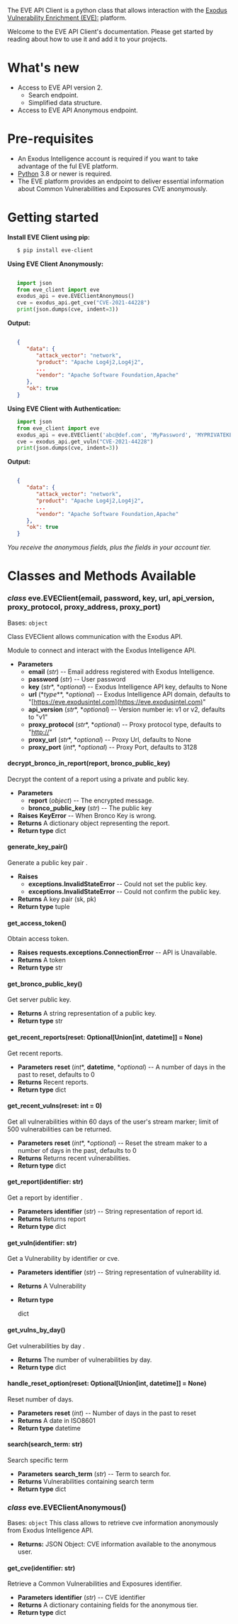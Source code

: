 The EVE API Client is a python class that allows interaction with the [Exodus Vulnerability Enrichment (EVE):](<https://eve.exodusintel.com>) platform.

Welcome to the EVE API Client's documentation. Please get started by reading about how to use it and add it to your projects.

What's new
==========

- Access to EVE API version 2.
    - Search endpoint.
    - Simplified data structure.
- Access to EVE API Anonymous endpoint.

Pre-requisites
==============
- An Exodus Intelligence account is required if you want to take advantage of the ful EVE platform.
- [Python](https://www.python.org/downloads/) 3.8 or newer is required.
- The EVE platform provides an endpoint to deliver essential information about Common Vulnerabilities and Exposures CVE anonymously.

Getting started
===============
**Install EVE Client using pip:**

``` bash
   $ pip install eve-client
```

**Using EVE Client Anonymously:**

```python

   import json
   from eve_client import eve
   exodus_api = eve.EVEClientAnonymous()
   cve = exodus_api.get_cve("CVE-2021-44228")
   print(json.dumps(cve, indent=3))
```

**Output:**

```json

   {
      "data": {
         "attack_vector": "network",
         "product": "Apache Log4j2,Log4j2",
         ...
         "vendor": "Apache Software Foundation,Apache"
      },
      "ok": true
   }
```

**Using EVE Client with Authentication:**

```python
   import json
   from eve_client import eve
   exodus_api = eve.EVEClient('abc@def.com', 'MyPassword', 'MYPRIVATEKEY')
   cve = exodus_api.get_vuln("CVE-2021-44228")
   print(json.dumps(cve, indent=3))
```

**Output:**
```json

   {
      "data": {
         "attack_vector": "network",
         "product": "Apache Log4j2,Log4j2",
         ...
         "vendor": "Apache Software Foundation,Apache"
      },
      "ok": true
   }
```

*You receive the anonymous fields, plus the fields in your account tier.*


Classes and Methods Available
=============================

### _class_ eve.EVEClient(email, password, key, url, api_version, proxy_protocol, proxy_address, proxy_port)
Bases: `object`

Class EVEClient allows communication with the Exodus API.

Module to connect and interact with the Exodus Intelligence API.


* **Parameters**
    * **email** (*str*) -- Email address registered with Exodus Intelligence.
    * **password** (*str*) -- User password
    * **key** (*str**, **optional*) -- Exodus Intelligence API key, defaults to None
    * **url** (*_type_**, **optional*) -- Exodus Intelligence API domain,             defaults to "[https://eve.exodusintel.com](https://eve.exodusintel.com)"
    * **api_version** (*str**, **optional*) -- Version number ie: v1 or v2, defaults to "v1"
    * **proxy_protocol** (*str**, **optional*) -- Proxy protocol type, defaults to "[http://](http://)"
    * **proxy_url** (*str**, **optional*) -- Proxy Url, defaults to None
    * **proxy_port** (*int**, **optional*) -- Proxy Port, defaults to 3128


#### decrypt_bronco_in_report(report, bronco_public_key)
Decrypt the content of a report using a private and public key.
* **Parameters**
    * **report** (*object*) -- The encrypted message.
    * **bronco_public_key** (*str*) -- The public key
* **Raises**
    **KeyError** -- When Bronco Key is wrong.
* **Returns**
    A dictionary object representing the report.
* **Return type**
    dict



#### generate_key_pair()
Generate a public key pair .
* **Raises**
    * **exceptions.InvalidStateError** -- Could not set the public key.
    * **exceptions.InvalidStateError** -- Could not confirm the public key.
* **Returns**
    A key pair (sk, pk)
* **Return type**
    tuple

#### get_access_token()
Obtain access token.
* **Raises**
    **requests.exceptions.ConnectionError** -- API is Unavailable.
* **Returns**
    A token
* **Return type**
    str

#### get_bronco_public_key()
Get server public key.
* **Returns**
    A string representation of a public key.
* **Return type**
    str



#### get_recent_reports(reset: Optional[Union[int, datetime]] = None)
Get recent reports.
* **Parameters**
    **reset** (*int**, **datetime**, **optional*) -- A number of days in the past to reset, defaults to 0
* **Returns**
    Recent reports.
* **Return type**
    dict


#### get_recent_vulns(reset: int = 0)
Get all vulnerabilities within 60 days of the user's stream marker;             limit of 500 vulnerabilities can be returned.
* **Parameters**
    **reset** (*int**, **optional*) -- Reset the stream maker to a number of days in the
    past, defaults to 0
* **Returns**
    Returns recent vulnerabilities.
* **Return type**
    dict

#### get_report(identifier: str)
Get a report by identifier .
* **Parameters**
    **identifier** (*str*) -- String representation of report id.
* **Returns**
    Returns report
* **Return type**
    dict

#### get_vuln(identifier: str)
Get a Vulnerability by identifier or cve.

* **Parameters**
    **identifier** (*str*) -- String representation of vulnerability id.
* **Returns**
    A Vulnerability
* **Return type**

    dict

#### get_vulns_by_day()
Get vulnerabilities by day .
* **Returns**
    The number of vulnerabilities by day.
* **Return type**
    dict

#### handle_reset_option(reset: Optional[Union[int, datetime]] = None)
Reset number of days.
* **Parameters**
    **reset** (*int*) -- Number of days in the past to reset
* **Returns**
    A date in ISO8601
* **Return type**
    datetime

#### search(search_term: str)
Search specific term
* **Parameters**
    **search_term** (*str*) -- Term to search for.
* **Returns**
    Vulnerabilities containing search term
* **Return type**
    dict

### _class_ eve.EVEClientAnonymous()
Bases: `object`
This class allows to retrieve cve information anonymously from
Exodus Intelligence API.
* **Returns:**
    JSON Object: CVE information available to the anonymous user.

#### get_cve(identifier: str)
Retrieve a Common Vulnerabilities and Exposures identifier.
* **Parameters**
    **identifier** (*str*) -- CVE identifier
* **Returns**
    A dictionary containing fields for the anonymous tier.
* **Return type**
    dict
